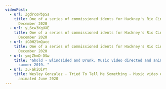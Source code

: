 ```yaml
---
videoPost:
  - url: ZgdrcoPbpSs
    title: One of a series of commissioned idents for Hackney's Rio Cinema -
      December 2020
  - url: yL6cw3KgUXE
    title: One of a series of commissioned idents for Hackney's Rio Cinema -
      December 2020
  - url: iG0H2lmQacc
    title: One of a series of commissioned idents for Hackney's Rio Cinema -
      December 2020
  - url: ymjZhmD-DSw
    title: "Ghold - Blindsided and Drunk. Music video directed and animated circa
      summer 2019. "
  - url: 3u-akiOiPY
    title: Wesley Gonzalez - Tried To Tell Me Something - Music video directed and
      animated June 2020
---
```

